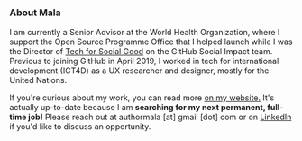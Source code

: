### About Mala

I am currently a Senior Advisor at the World Health Organization, where I support the Open Source Programme Office that I helped launch while I was the Director of [Tech for Social Good](https://socialimpact.github.com/tech-for-social-good/) on the GitHub Social Impact team. Previous to joining GitHub in April 2019, I worked in tech for international development (ICT4D) as a UX researcher and designer, mostly for the United Nations. 

If you're curious about my work, you can read more <a href="https://malakumar.com" target="_blank">on my website.</a> It's actually up-to-date because I am **searching for my next permanent, full-time job!** Please reach out at authormala [at] gmail [dot] com or on [LinkedIn](https://linkedin.com/in/malakumar) if you'd like to discuss an opportunity.
